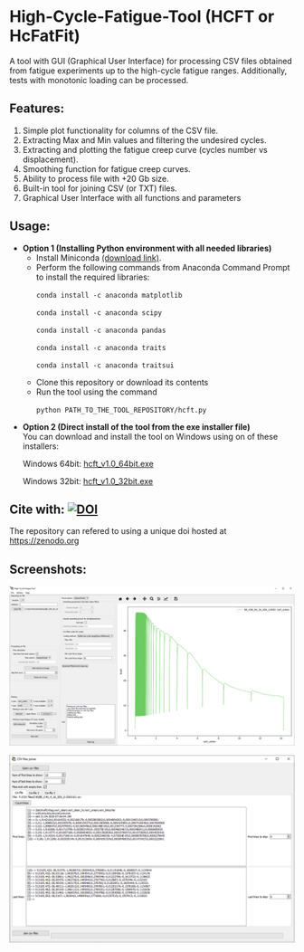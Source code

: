 # High-Cycle-Fatigue-Tool (HCFT or HcFatFit)
A tool with GUI (Graphical User Interface) for processing CSV files obtained from fatigue experiments up to the high-cycle fatigue ranges. Additionally, tests with monotonic loading can be processed.

## Features:
1. Simple plot functionality for columns of the CSV file.
2. Extracting Max and Min values and filtering the undesired cycles.
3. Extracting and plotting the fatigue creep curve (cycles number vs displacement).
4. Smoothing function for fatigue creep curves.
5. Ability to process file with +20 Gb size.
6. Built-in tool for joining CSV (or TXT) files.
7. Graphical User Interface with all functions and parameters

## Usage:
<ul>
<li><b>Option 1 (Installing Python environment with all needed libraries)</b><br>
<ul>
<li>
Install Miniconda <a href="https://docs.conda.io/en/latest/miniconda.html">(download link)</a>.</li>

<li>Perform the following commands from Anaconda Command Prompt to install the required libraries:

`conda install -c anaconda matplotlib`

`conda install -c anaconda scipy`

`conda install -c anaconda pandas`

`conda install -c anaconda traits`

`conda install -c anaconda traitsui`

</li>

<li>Clone this repository or download its contents
</li>

<li>Run the tool using the command

`python PATH_TO_THE_TOOL_REPOSITORY/hcft.py`


</li>
</ul>

<li><b>Option 2 (Direct install of the tool from the exe installer file)</b>
<br>
You can download and install the tool on Windows using on of these installers:

Windows 64bit: <a href="https://github.com/ishomam/high-cycle-fatigue-tool/releases/download/v1.0/hcft_v1.0_64bit.exe">hcft_v1.0_64bit.exe
</a>

Windows 32bit: <a href="https://github.com/ishomam/high-cycle-fatigue-tool/releases/download/v1.0/hcft_v1.0_32bit.exe">hcft_v1.0_32bit.exe
</a>
</li>
</ul>


## Cite with: [![DOI](https://zenodo.org/badge/DOI/10.5281/zenodo.3603817.svg)](https://doi.org/10.5281/zenodo.3603816)
The repository can refered to using a unique doi hosted at https://zenodo.org


## Screenshots:
![](screenshots/High_Cycle_Fatigue_Tool.png "HCFT tool")

![](screenshots/CSV_files_joiner.png "built-in CSV joiner tool")